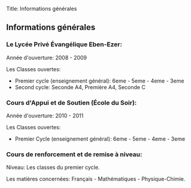Title: Informations générales

Informations générales
----------------------

### Le Lycée Privé Évangélique Eben-Ezer:

Année d'ouverture: 2008 - 2009

Les Classes ouvertes:

 - Premier cycle (enseignement général): 6eme - 5eme - 4eme - 3eme
 - Second cycle: Seconde A4, Première  A4, Seconde C


### Cours d'Appui et de Soutien (École du Soir):

Année d'ouverture: 2010 - 2011

Les Classes ouvertes:

 - Premier Cycle (enseignement général): 6eme - 5eme - 4eme - 3eme


### Cours de renforcement et de remise à niveau:

Niveau: Les classes du premier cycle.

Les matières concernées: Français - Mathématiques - Physique-Chimie.
